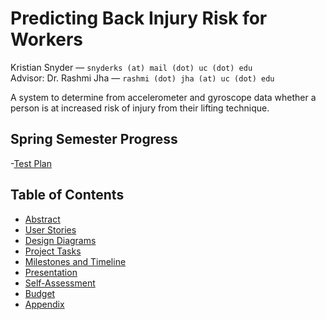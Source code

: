 # Predicting Back Injury Risk for Workers

Kristian Snyder — `snyderks (at) mail (dot) uc (dot) edu`  
Advisor: Dr. Rashmi Jha — `rashmi (dot) jha (at) uc (dot) edu`

A system to determine from accelerometer and gyroscope data whether a person is
at increased risk of injury from their lifting technique.

## Spring Semester Progress

-[Test Plan](./assignments/Test-Plan.md)

## Table of Contents

- [Abstract](./assignments/Project-Description.md)
- [User Stories](./assignments/User-Stories.md)
- [Design Diagrams](./assignments/Design-Diagrams.md)
- [Project Tasks](./assignments/Tasklist.md)
- [Milestones and Timeline](./assignments/Milestones-Timeline.md)
- [Presentation](./assignments/Presentation.pdf)
- [Self-Assessment](./assignments/Final-Report.md)
- [Budget](./assignments/Budget.md)
- [Appendix](./assignments/Appendix.md)
